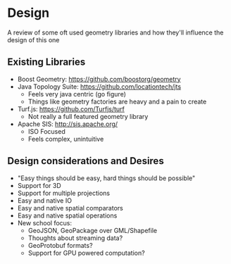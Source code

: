 # Design
A review of some oft used geometry libraries and how they'll influence the design of this one

## Existing Libraries 
- Boost Geometry: https://github.com/boostorg/geometry
- Java Topology Suite: https://github.com/locationtech/jts
  - Feels very java centric (go figure)
  - Things like geometry factories are heavy and a pain to create 
- Turf.js: https://github.com/Turfjs/turf
  - Not really a full featured geometry library
- Apache SIS: http://sis.apache.org/
  - ISO Focused
  - Feels complex, unintuitive 

## Design considerations and Desires
- "Easy things should be easy, hard things should be possible"
- Support for 3D
- Support for multiple projections 
- Easy and native IO 
- Easy and native spatial comparators
- Easy and native spatial operations
- New school focus:
  - GeoJSON, GeoPackage over GML/Shapefile
  - Thoughts about streaming data? 
  - GeoProtobuf formats?
  - Support for GPU powered computation?



